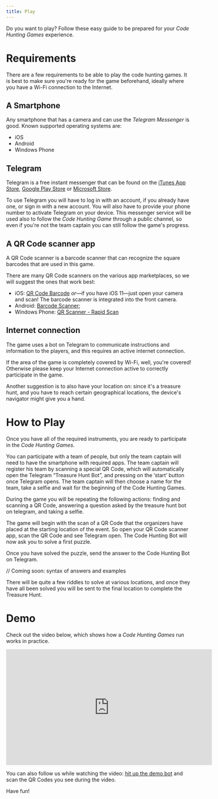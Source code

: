```yaml
---
title: Play
---
```


Do you want to play?
Follow these easy guide to be prepared for your *Code Hunting Games* experience.

# Requirements

There are a few requirements to be able to play the code hunting games.
It is best to make sure you're ready for the game beforehand, ideally where you have a Wi-Fi connection to the Internet.

## A Smartphone

Any smartphone that has a camera and can use the *Telegram Messenger* is good.
Known supported operating systems are:

* iOS
* Android
* Windows Phone

## Telegram

Telegram is a free instant messenger that can be found on the [iTunes App Store](https://itunes.apple.com/us/app/telegram-messenger/id686449807?mt=8), [Google Play Store](https://play.google.com/store/apps/details?id=org.telegram.messenger) or [Microsoft Store](https://www.microsoft.com/store/apps/9N97ZCKPD60Q).

To use Telegram you will have to log in with an account, if you already have one, or sign in with a new account. You will also have to provide your phone number to activate Telegram on your device.
This messenger service will be used also to follow the *Code Hunting Game* through a public channel, so even if you're not the team captain you can still follow the game's progress.

## A QR Code scanner app

A QR Code scanner is a barcode scanner that can recognize the square barcodes that are used in this game.

There are many QR Code scanners on the various app marketplaces, so we will suggest the ones that work best:

* iOS: [QR Code Barcode](https://itunes.apple.com/us/app/qrcode-barcode/id811899990?l=en&mt=8) *or*—if you have iOS 11—just open your camera and scan! The barcode scanner is integrated into the front camera.
* Android: [Barcode Scanner](https://play.google.com/store/apps/details?id=com.google.zxing.client.android);
* Windows Phone: [QR Scanner - Rapid Scan](https://www.microsoft.com/store/apps/9NBLGGH08M95)

## Internet connection

The game uses a bot on Telegram to communicate instructions and information to the players, and this requires an active internet connection.

If the area of the game is completely covered by Wi-Fi, well, you're covered! Otherwise please keep your Internet connection active to correctly participate in the game.

Another suggestion is to also have your location on: since it's a treasure hunt, and you have to reach certain geographical locations, the device's navigator might give you a hand.

# How to Play

Once you have all of the required instruments, you are ready to participate in the *Code Hunting Games*.

You can participate with a team of people, but only the team captain will need to have the smartphone with required apps. The team captain will register his team by scanning a special QR Code, which will automatically open the Telegram “Treasure Hunt Bot”, and pressing on the ‘start’ button once Telegram opens.
The team captain will then choose a name for the team, take a selfie and wait for the beginning of the Code Hunting Games.

During the game you will be repeating the following actions: finding and scanning a QR Code, answering a question asked by the treasure hunt bot on telegram, and taking a selfie.

The game will begin with the scan of a QR Code that the organizers have placed at the starting location of the event. So open your QR Code scanner app, scan the QR Code and see Telegram open. The Code Hunting Bot will now ask you to solve a first puzzle.

Once you have solved the puzzle, send the answer to the Code Hunting Bot on Telegram.

// Coming soon: syntax of answers and examples

There will be quite a few riddles to solve at various locations, and once they have all been solved you will be sent to the final location to complete the Treasure Hunt.

# Demo

Check out the video below, which shows how a *Code Hunting Games* run works in practice.

<p>
<iframe width="560" height="315" src="https://www.youtube-nocookie.com/embed/4rSpoatljm8?rel=0" frameborder="0" allowfullscreen></iframe>
</p>

You can also follow us while watching the video: [hit up the demo bot](https://t.me/treasurehuntdemobot) and scan the QR Codes you see during the video.

Have fun!
